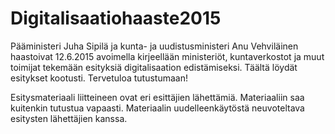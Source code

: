 # Digitalisaatiohaaste2015
Pääministeri Juha Sipilä ja kunta- ja uudistusministeri Anu Vehviläinen haastoivat 12.6.2015 avoimella kirjeellään ministeriöt, kuntaverkostot ja muut toimijat tekemään esityksiä digitalisaation edistämiseksi. Täältä löydät esitykset kootusti. Tervetuloa tutustumaan!

Esitysmateriaali liitteineen ovat eri esittäjien lähettämiä. Materiaaliin saa kuitenkin tutustua vapaasti. Materiaalin uudelleenkäytöstä neuvoteltava esitysten lähettäjien kanssa.
